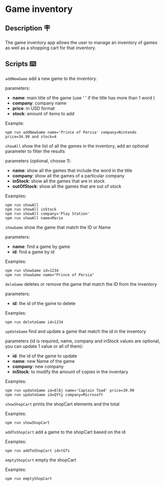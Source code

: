 # Game inventory 
## Description 🪧

The game inventory app allows the user to manage an inventory of games as well as a shopping cart for that inventory.

## Scripts ⌨️


`addNewGame` add a new game to the inventory.
    
parameters:  
- **name**: main title of the game (use ' ' if the title has more than 1 word )
- **company**: company name
- **price**: in USD format 
- **stock**: amount of items to add

Example:
```
npm run addNewGame name='Prince of Persia' company=Nintendo price=34.99 and stock=4
```


`showAll` show the list of all the games in the inventory, add an optional parameter to filter the results
    
parameters (optional, choose 1):  
- **name**: show all the games that include the word in the title
- **company**: show all the games of a particular company
- **inStock**: show all the games that are in stock
- **outOfStock**: show all the games that are out of stock

Examples:
```
npm run showAll
npm run showAll inStock
npm run showAll company='Play Station'
npm run showAll name=Mario
```


`showGame` show the game that match the ID or Name
    
parameters:  
- **name**: find a game by game
- **id**: find a game by id

Examples:
```
npm run showGame id=1234
npm run showGame name="Prince of Persia"
```


`deleGame` deletes or remove the game that match the ID from the inventory

parameters:  
- **id**: the id of the game to delete

Examples:
```
npm run deleteGame id=1234
```

`updateGame` find and update a game that match the id in the inventory

parameters (id is required, name, company and inStock values are optional, you can update 1 value or all of them): 

- **id**: the id of the game to update
- **name**: new Name of the game
- **company**: new company
- **inStock**: to modify the amount of copies in the inventary

Examples:
```
npm run updateGame id=8l8j name='Captain Toad' price=39.99
npm run updateGame id=QYty company=Microsoft
```

`showShopCart` prints the shopCart elements and the total

Examples:
```
npm run showShopCart
```

`addToShopCart` add a game to the shopCart based on the id

Examples:
```
npm run addToShopCart id=tGTs
```

`emptyShopCart` empty the shopCart

Examples:
```
npm run emptyShopCart
